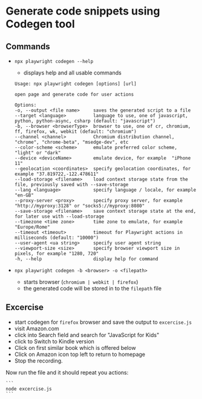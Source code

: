 # Generate code snippets using Codegen tool

## Commands

- `npx playwright codegen --help`

    - displays help and all usable commands 

    ```
    Usage: npx playwright codegen [options] [url]

    open page and generate code for user actions

    Options:
    -o, --output <file name>     saves the generated script to a file
    --target <language>          language to use, one of javascript, python, python-async, csharp (default: "javascript")
    -b, --browser <browserType>  browser to use, one of cr, chromium, ff, firefox, wk, webkit (default: "chromium")
    --channel <channel>          Chromium distribution channel, "chrome", "chrome-beta", "msedge-dev", etc
    --color-scheme <scheme>      emulate preferred color scheme, "light" or "dark"
    --device <deviceName>        emulate device, for example  "iPhone 11"
    --geolocation <coordinates>  specify geolocation coordinates, for example "37.819722,-122.478611"
    --load-storage <filename>    load context storage state from the file, previously saved with --save-storage
    --lang <language>            specify language / locale, for example "en-GB"
    --proxy-server <proxy>       specify proxy server, for example "http://myproxy:3128" or "socks5://myproxy:8080"
    --save-storage <filename>    save context storage state at the end, for later use with --load-storage
    --timezone <time zone>       time zone to emulate, for example "Europe/Rome"
    --timeout <timeout>          timeout for Playwright actions in milliseconds (default: "10000")
    --user-agent <ua string>     specify user agent string
    --viewport-size <size>       specify browser viewport size in pixels, for example "1280, 720"
    -h, --help                   display help for command
    ```

- `npx playwright codegen -b <browser> -o <filepath>`

    - starts browser (`chromium | webkit | firefox`)
    - the generated code will be stored in to the `filepath` file 

## Excercise

- start codegen for `firefox` browser and save the output to `excercise.js`
- visit Amazon.com
- click into Search field and search for "JavaScript for Kids"
- click to Switch to Kindle version
- Click on first similar book which is offered below
- Click on Amazon icon top left to return to homepage
- Stop the recording.

Now run the file and it should repeat you actions:

    ```
    node excercise.js
    ```